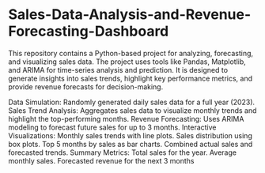 # Sales-Data-Analysis-and-Revenue-Forecasting-Dashboard

This repository contains a Python-based project for analyzing, forecasting, and visualizing sales data. The project uses tools like Pandas, Matplotlib, and ARIMA for time-series analysis and prediction. It is designed to generate insights into sales trends, highlight key performance metrics, and provide revenue forecasts for decision-making.

Data Simulation: Randomly generated daily sales data for a full year (2023).
Sales Trend Analysis: Aggregates sales data to visualize monthly trends and highlight the top-performing months.
Revenue Forecasting: Uses ARIMA modeling to forecast future sales for up to 3 months.
Interactive Visualizations:
Monthly sales trends with line plots.
Sales distribution using box plots.
Top 5 months by sales as bar charts.
Combined actual sales and forecasted trends.
Summary Metrics:
Total sales for the year.
Average monthly sales.
Forecasted revenue for the next 3 months
